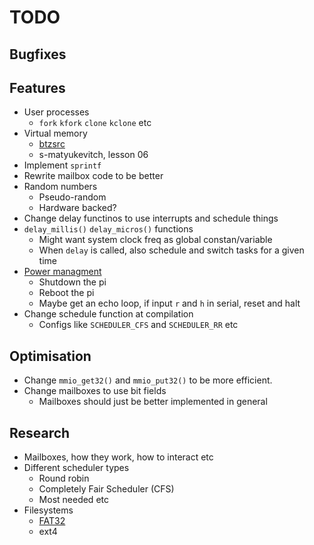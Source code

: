 # TODO

## Bugfixes

## Features
- User processes
	- `fork` `kfork` `clone` `kclone` etc
- Virtual memory
	- [btzsrc](https://github.com/bztsrc/raspi3-tutorial/tree/master/10_virtualmemory)
	- s-matyukevitch, lesson 06
- Implement `sprintf`
- Rewrite mailbox code to be better
- Random numbers
	- Pseudo-random
	- Hardware backed?	
- Change delay functinos to use interrupts and schedule things
- `delay_millis()` `delay_micros()` functions
	- Might want system clock freq as global constan/variable
	- When `delay` is called, also schedule and switch tasks for a given time
- [Power managment](https://github.com/bztsrc/raspi3-tutorial/blob/master/08_power/power.c)
	- Shutdown the pi
	- Reboot the pi
	- Maybe get an echo loop, if input `r` and `h` in serial, reset and halt
- Change schedule function at compilation
	- Configs like `SCHEDULER_CFS` and `SCHEDULER_RR` etc

## Optimisation
- Change `mmio_get32()` and `mmio_put32()` to be more efficient.
- Change mailboxes to use bit fields
	- Mailboxes should just be better implemented in general

## Research
- Mailboxes, how they work, how to interact etc
- Different scheduler types
	- Round robin
	- Completely Fair Scheduler (CFS)
	- Most needed etc
- Filesystems
	- [FAT32](https://github.com/bztsrc/raspi3-tutorial/tree/master/0C_directory)
	- ext4
